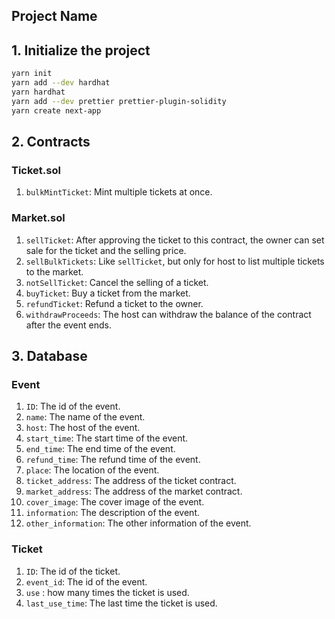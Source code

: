 ## Project Name
## 1. Initialize the project
```Bash
yarn init
yarn add --dev hardhat
yarn hardhat
yarn add --dev prettier prettier-plugin-solidity
yarn create next-app
```
## 2. Contracts
### Ticket.sol
1. `bulkMintTicket`: Mint multiple tickets at once.
### Market.sol
1. `sellTicket`: After approving the ticket to this contract, the owner can set sale for the ticket and the selling price.
2. `sellBulkTickets`: Like `sellTicket`, but only for host to list multiple tickets to the market.
3. `notSellTicket`: Cancel the selling of a ticket.
4. `buyTicket`: Buy a ticket from the market.
5. `refundTicket`: Refund a ticket to the owner.
6. `withdrawProceeds`: The host can withdraw the balance of the contract after the event ends.

## 3. Database
### Event
1. `ID`: The id of the event.
2. `name`: The name of the event.
3. `host`: The host of the event.
4. `start_time`: The start time of the event.
5. `end_time`: The end time of the event.
6. `refund_time`: The refund time of the event.
7. `place`: The location of the event.
8. `ticket_address`: The address of the ticket contract.
9. `market_address`: The address of the market contract.
10. `cover_image`: The cover image of the event.
11. `information`: The description of the event.
12. `other_information`: The other information of the event.
### Ticket
1. `ID`: The id of the ticket.
2. `event_id`: The id of the event.
3. `use` : how many times the ticket is used.
4. `last_use_time`: The last time the ticket is used.